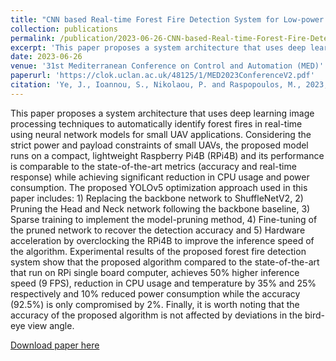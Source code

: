 ```yaml
---
title: "CNN based Real-time Forest Fire Detection System for Low-power Embedded Devices"
collection: publications
permalink: /publication/2023-06-26-CNN-based-Real-time-Forest-Fire-Detection-System
excerpt: 'This paper proposes a system architecture that uses deep learning image processing techniques to automatically identify forest fires in real-time using neural network models for small UAV applications. Considering the strict power and payload constraints of small UAVs, the proposed model runs on a compact, lightweight Raspberry Pi4B (RPi4B) and its performance is comparable to the state-of-the-art metrics (accuracy and real-time response) while achieving significant reduction in CPU usage and power consumption. The proposed YOLOv5 optimization approach used in this paper includes: 1) Replacing the backbone network to ShuffleNetV2, 2) Pruning the Head and Neck network following the backbone baseline, 3) Sparse training to implement the model-pruning method, 4) Fine-tuning of the pruned network to recover the detection accuracy and 5) Hardware acceleration by overclocking the RPi4B to improve the inference speed of the algorithm. Experimental results of the proposed forest fire detection system show that the proposed algorithm compared to the state-of-the-art that run on RPi single board computer, achieves 50% higher inference speed (9 FPS), reduction in CPU usage and temperature by 35% and 25% respectively and 10% reduced power consumption while the accuracy (92.5%) is only compromised by 2%. Finally, it is worth noting that the accuracy of the proposed algorithm is not affected by deviations in the bird-eye view angle.'
date: 2023-06-26
venue: '31st Mediterranean Conference on Control and Automation (MED)'
paperurl: 'https://clok.uclan.ac.uk/48125/1/MED2023ConferenceV2.pdf'
citation: 'Ye, J., Ioannou, S., Nikolaou, P. and Raspopoulos, M., 2023, June. CNN based Real-time Forest Fire Detection System for Low-power Embedded Devices. In 2023 <i>31st Mediterranean Conference on Control and Automation (MED)</i> (pp. 137-143). IEEE.'
---
```

This paper proposes a system architecture that uses deep learning image processing techniques to automatically identify forest fires in real-time using neural network models for small UAV applications. Considering the strict power and payload constraints of small UAVs, the proposed model runs on a compact, lightweight Raspberry Pi4B (RPi4B) and its performance is comparable to the state-of-the-art metrics (accuracy and real-time response) while achieving significant reduction in CPU usage and power consumption. The proposed YOLOv5 optimization approach used in this paper includes: 1) Replacing the backbone network to ShuffleNetV2, 2) Pruning the Head and Neck network following the backbone baseline, 3) Sparse training to implement the model-pruning method, 4) Fine-tuning of the pruned network to recover the detection accuracy and 5) Hardware acceleration by overclocking the RPi4B to improve the inference speed of the algorithm. Experimental results of the proposed forest fire detection system show that the proposed algorithm compared to the state-of-the-art that run on RPi single board computer, achieves 50% higher inference speed (9 FPS), reduction in CPU usage and temperature by 35% and 25% respectively and 10% reduced power consumption while the accuracy (92.5%) is only compromised by 2%. Finally, it is worth noting that the accuracy of the proposed algorithm is not affected by deviations in the bird-eye view angle.

[Download paper here](https://clok.uclan.ac.uk/48125/1/MED2023ConferenceV2.pdf)

<!-- Recommended citation: Ye, J., Ioannou, S., Nikolaou, P. and Raspopoulos, M., 2023, June. CNN based Real-time Forest Fire Detection System for Low-power Embedded Devices. In 2023 <i>31st Mediterranean Conference on Control and Automation (MED)</i> (pp. 137-143). IEEE. -->